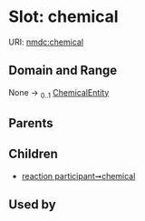 
# Slot: chemical




URI: [nmdc:chemical](https://microbiomedata/meta/chemical)


## Domain and Range

None &#8594;  <sub>0..1</sub> [ChemicalEntity](ChemicalEntity.md)

## Parents


## Children

 *  [reaction participant➞chemical](reaction_participant_chemical.md)

## Used by

